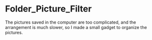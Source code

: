 # Folder_Picture_Filter
The pictures saved in the computer are too complicated, and the arrangement is much slower, so I made a small gadget to organize the pictures.
